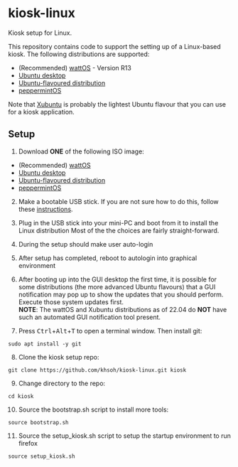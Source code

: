 # kiosk-linux
Kiosk setup for Linux.

This repository contains code to support the setting up of a Linux-based kiosk.  The
following distributions are supported:

- (Recommended) [wattOS](https://www.planetwatt.com) - Version R13
- [Ubuntu desktop](https://ubuntu.com/download/desktop/thank-you?version=22.04.4&architecture=amd64)
- [Ubuntu-flavoured distribution](https://ubuntu.com/desktop/flavours)
- [peppermintOS](https://peppermintos.com)

Note that [Xubuntu](https://xubuntu.org) is probably the lightest Ubuntu flavour that you can use for
a kiosk application.

## Setup
1. Download **ONE** of the following ISO image:
- (Recommended) [wattOS](https://www.planetwatt.com)
- [Ubuntu desktop](https://ubuntu.com/download/desktop/thank-you?version=22.04.4&architecture=amd64)
- [Ubuntu-flavoured distribution](https://ubuntu.com/desktop/flavours)
- [peppermintOS](https://peppermintos.com)

2. Make a bootable USB stick.  If you are not sure how to do this, follow these 
[instructions](https://help.ubuntu.com/community/Installation/FromUSBStick).

3. Plug in the USB stick into your mini-PC and boot from it to install the Linux distribution
Most of the the choices are fairly straight-forward.

4. During the setup should make user auto-login

5. After setup has completed, reboot to autologin into graphical environment

6. After booting up into the GUI desktop the first time, it is possible for some distributions
(the more advanced Ubuntu flavours) that a GUI notification may pop up to show the
updates that you should perform.  Execute those system updates first.  
**NOTE**: The wattOS and Xubuntu distributions as of 22.04 do **NOT** have such an automated GUI 
notification tool present.


7. Press <kbd>Ctrl</kbd>+<kbd>Alt</kbd>+<kbd>T</kbd> to open a terminal window.  Then install git:
```
sudo apt install -y git
```

8. Clone the kiosk setup repo:
```
git clone https://github.com/khsoh/kiosk-linux.git kiosk
```

9. Change directory to the repo:
```
cd kiosk
```

10. Source the bootstrap.sh script to install more tools:
```
source bootstrap.sh
```

11. Source the setup_kiosk.sh script to setup the startup environment to run firefox
```
source setup_kiosk.sh
```

